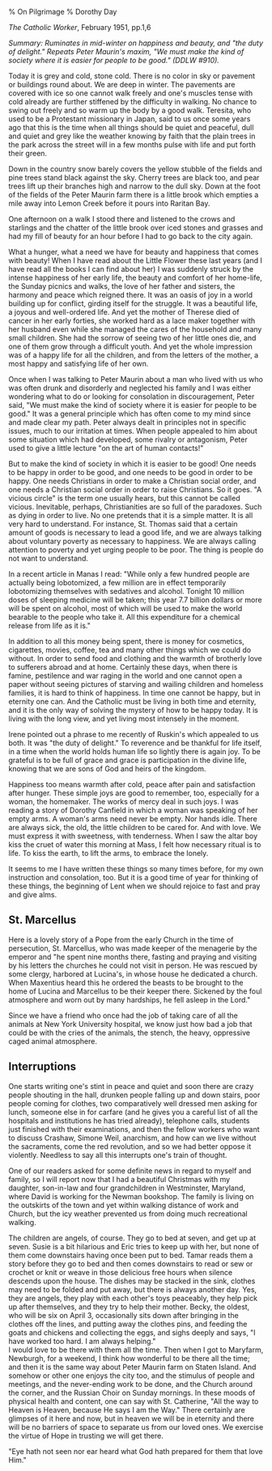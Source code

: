 % On Pilgrimage
% Dorothy Day

*The Catholic Worker*, February 1951, pp.1,6

*Summary: Ruminates in mid-winter on happiness and beauty, and "the duty
of delight." Repeats Peter Maurin's maxim, "We must make the kind of
society where it is easier for people to be good." (DDLW \#910).*

Today it is grey and cold, stone cold. There is no color in sky or
pavement or buildings round about. We are deep in winter. The pavements
are covered with ice so one cannot walk freely and one's muscles tense
with cold already are further stiffened by the difficulty in walking. No
chance to swing out freely and so warm up the body by a good walk.
Teresita, who used to be a Protestant missionary in Japan, said to us
once some years ago that this is the time when all things should be
quiet and peaceful, dull and quiet and grey like the weather knowing by
faith that the plain trees in the park across the street will in a few
months pulse with life and put forth their green.

Down in the country snow barely covers the yellow stubble of the fields
and pine trees stand black against the sky. Cherry trees are black too,
and pear trees lift up their branches high and narrow to the dull sky.
Down at the foot of the fields of the Peter Maurin farm there is a
little brook which empties a mile away into Lemon Creek before it pours
into Raritan Bay.

One afternoon on a walk I stood there and listened to the crows and
starlings and the chatter of the little brook over iced stones and
grasses and had my fill of beauty for an hour before I had to go back to
the city again.

What a hunger, what a need we have for beauty and happiness that comes
with beauty! When I have read about the Little Flower these last years
(and I have read all the books I can find about her) I was suddenly
struck by the intense happiness of her early life, the beauty and
comfort of her home-life, the Sunday picnics and walks, the love of her
father and sisters, the harmony and peace which reigned there. It was an
oasis of joy in a world building up for conflict, girding itself for the
struggle. It was a beautiful life, a joyous and well-ordered life. And
yet the mother of Therese died of cancer in her early forties, she
worked hard as a lace maker together with her husband even while she
managed the cares of the household and many small children. She had the
sorrow of seeing two of her little ones die, and one of them grow
through a difficult youth. And yet the whole impression was of a happy
life for all the children, and from the letters of the mother, a most
happy and satisfying life of her own.

Once when I was talking to Peter Maurin about a man who lived with us
who was often drunk and disorderly and neglected his family and I was
either wondering what to do or looking for consolation in
discouragement, Peter said, "We must make the kind of society where it
is easier for people to be good." It was a general principle which has
often come to my mind since and made clear my path. Peter always dealt
in principles not in specific issues, much to our irritation at times.
When people appealed to him about some situation which had developed,
some rivalry or antagonism, Peter used to give a little lecture "on the
art of human contacts!"

But to make the kind of society in which it is easier to be good! One
needs to be happy in order to be good, and one needs to be good in order
to be happy. One needs Christians in order to make a Christian social
order, and one needs a Christian social order in order to raise
Christians. So it goes. "A vicious circle" is the term one usually
hears, but this cannot be called vicious. Inevitable, perhaps,
Christianities are so full of the paradoxes. Such as dying in order to
live. No one pretends that it is a simple matter. It is all very hard to
understand. For instance, St. Thomas said that a certain amount of goods
is necessary to lead a good life, and we are always talking about
voluntary poverty as necessary to happiness. We are always calling
attention to poverty and yet urging people to be poor. The thing is
people do not want to understand.

In a recent article in Manas I read: "While only a few hundred people
are actually being lobotomized, a few million are in effect temporarily
lobotomizing themselves with sedatives and alcohol. Tonight 10 million
doses of sleeping medicine will be taken; this year 7.7 billion dollars
or more will be spent on alcohol, most of which will be used to make the
world bearable to the people who take it. All this expenditure for a
chemical release from life as it is."

In addition to all this money being spent, there is money for cosmetics,
cigarettes, movies, coffee, tea and many other things which we could do
without. In order to send food and clothing and the warmth of brotherly
love to sufferers abroad and at home. Certainly these days, when there
is famine, pestilence and war raging in the world and one cannot open a
paper without seeing pictures of starving and wailing children and
homeless families, it is hard to think of happiness. In time one cannot
be happy, but in eternity one can. And the Catholic must be living in
both time and eternity, and it is the only way of solving the mystery of
how to be happy today. It is living with the long view, and yet living
most intensely in the moment.

Irene pointed out a phrase to me recently of Ruskin's which appealed to
us both. It was "the duty of delight." To reverence and be thankful for
life itself, in a time when the world holds human life so lightly there
is again joy. To be grateful is to be full of grace and grace is
participation in the divine life, knowing that we are sons of God and
heirs of the kingdom.

Happiness too means warmth after cold, peace after pain and satisfaction
after hunger. These simple joys are good to remember, too, especially
for a woman, the homemaker. The works of mercy deal in such joys. I was
reading a story of Dorothy Canfield in which a woman was speaking of her
empty arms. A woman's arms need never be empty. Nor hands idle. There
are always sick, the old, the little children to be cared for. And with
love. We must express it with sweetness, with tenderness. When I saw the
altar boy kiss the cruet of water this morning at Mass, I felt how
necessary ritual is to life. To kiss the earth, to lift the arms, to
embrace the lonely.

It seems to me I have written these things so many times before, for my
own instruction and consolation, too. But it is a good time of year for
thinking of these things, the beginning of Lent when we should rejoice
to fast and pray and give alms.

St. Marcellus
-------------

Here is a lovely story of a Pope from the early Church in the time of
persecution, St. Marcellus, who was made keeper of the menagerie by the
emperor and "he spent nine months there, fasting and praying and
visiting by his letters the churches he could not visit in person. He
was rescued by some clergy, harbored at Lucina's, in whose house he
dedicated a church. When Maxentius heard this he ordered the beasts to
be brought to the home of Lucina and Marcellus to be their keeper there.
Sickened by the foul atmosphere and worn out by many hardships, he fell
asleep in the Lord."

Since we have a friend who once had the job of taking care of all the
animals at New York University hospital, we know just how bad a job that
could be with the cries of the animals, the stench, the heavy,
oppressive caged animal atmosphere.

Interruptions
-------------

One starts writing one's stint in peace and quiet and soon there are
crazy people shouting in the hall, drunken people falling up and down
stairs, poor people coming for clothes, two comparatively well dressed
men asking for lunch, someone else in for carfare (and he gives you a
careful list of all the hospitals and institutions he has tried
already), telephone calls, students just finished with their
examinations, and then the fellow workers who want to discuss Crashaw,
Simone Weil, anarchism, and how can we live without the sacraments, come
the red revolution, and so we had better oppose it violently. Needless
to say all this interrupts one's train of thought.

One of our readers asked for some definite news in regard to myself and
family, so I will report now that I had a beautiful Christmas with my
daughter, son-in-law and four grandchildren in Westminster, Maryland,
where David is working for the Newman bookshop. The family is living on
the outskirts of the town and yet within walking distance of work and
Church, but the icy weather prevented us from doing much recreational
walking.

The children are angels, of course. They go to bed at seven, and get up
at seven. Susie is a bit hilarious and Eric tries to keep up with her,
but none of them come downstairs having once been put to bed. Tamar
reads them a story before they go to bed and then comes downstairs to
read or sew or crochet or knit or weave in those delicious free hours
when silence descends upon the house. The dishes may be stacked in the
sink, clothes may need to be folded and put away, but there is always
another day. Yes, they are angels, they play with each other's toys
peaceably, they help pick up after themselves, and they try to help
their mother. Becky, the oldest, who will be six on April 3,
occasionally sits down after bringing in the clothes off the lines, and
putting away the clothes pins, and feeding the goats and chickens and
collecting the eggs, and sighs deeply and says, "I have worked too hard.
I am always helping." \
I would love to be there with them all the time. Then when I got to
Maryfarm, Newburgh, for a weekend, I think how wonderful to be there all
the time; and then it is the same way about Peter Maurin farm on Staten
Island. And somehow or other one enjoys the city too, and the stimulus
of people and meetings, and the never-ending work to be done, and the
Church around the corner, and the Russian Choir on Sunday mornings. In
these moods of physical health and content, one can say with St.
Catherine, "All the way to Heaven is Heaven, because He says I am the
Way." There certainly are glimpses of it here and now, but in heaven we
will be in eternity and there will be no barriers of space to separate
us from our loved ones. We exercise the virtue of Hope in trusting we
will get there.

"Eye hath not seen nor ear heard what God hath prepared for them that
love Him."
